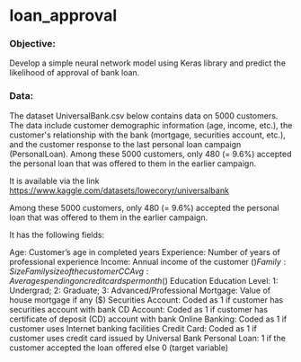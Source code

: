 # loan_approval

### Objective: 

Develop a simple neural network model using Keras library and predict the likelihood of approval of bank loan.

### Data:
The dataset UniversalBank.csv below contains data on 5000 customers. The data include customer demographic information (age, income, etc.), 
the customer's relationship with the bank (mortgage, securities account, etc.), and the customer response to the last personal loan campaign (PersonalLoan). Among these 5000 customers, only 480 (= 9.6%) accepted the personal loan that was offered to them in the earlier campaign.

It is available via the link https://www.kaggle.com/datasets/lowecoryr/universalbank

Among these 5000 customers, only 480 (= 9.6%) accepted the personal loan that was offered to them in the earlier campaign.

It has the following fields:

Age: Customer’s age in completed years
Experience: Number of years of professional experience
Income: Annual income of the customer ($)
Family: Size Family size of the customer
CCAvg: Average spending on credit cards per month ($)
Education Education Level: 1: Undergrad; 2: Graduate; 3: Advanced/Professional
Mortgage: Value of house mortgage if any ($)
Securities Account: Coded as 1 if customer has securities account with bank
CD Account: Coded as 1 if customer has certificate of deposit (CD) account with bank
Online Banking: Coded as 1 if customer uses Internet banking facilities
Credit Card: Coded as 1 if customer uses credit card issued by Universal Bank
Personal Loan: 1 if the customer accepted the loan offered else 0 (target variable)
